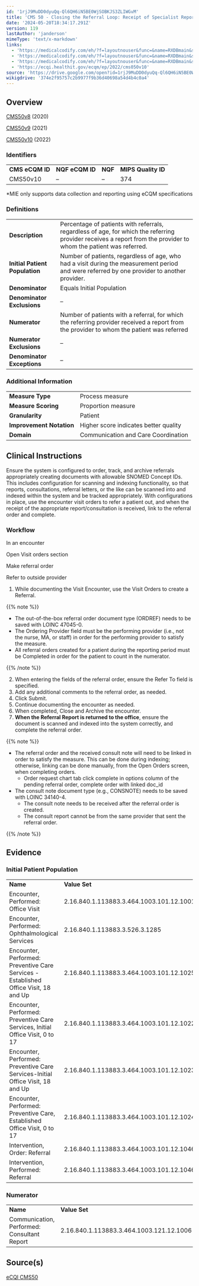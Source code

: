 ```yaml
---
id: '1rjJ9MuDD0dyuQq-Ql6QH6iN5BE0WjSOBKJS3ZLIWGvM'
title: 'CMS 50 - Closing the Referral Loop: Receipt of Specialist Report'
date: '2024-05-20T18:34:17.291Z'
version: 119
lastAuthor: 'janderson'
mimeType: 'text/x-markdown'
links:
  - 'https://medicalcodify.com/eh/?f=layoutnouser&func=&name=RXDBmain&showresult=CMS50v8&showresulttype=Measure'
  - 'https://medicalcodify.com/eh/?f=layoutnouser&func=&name=RXDBmain&showresult=CMS50v9&showresulttype=Measure'
  - 'https://medicalcodify.com/eh/?f=layoutnouser&func=&name=RXDBmain&showresult=CMS50v10&showresulttype=Measure'
  - 'https://ecqi.healthit.gov/ecqm/ep/2022/cms050v10'
source: 'https://drive.google.com/open?id=1rjJ9MuDD0dyuQq-Ql6QH6iN5BE0WjSOBKJS3ZLIWGvM'
wikigdrive: '374e2f95757c2b9977f9b36d40698a54d4b4c0a4'
---
```

## Overview

[CMS50v8](https://medicalcodify.com/eh/?f=layoutnouser&func=&name=RXDBmain&showresult=CMS50v8&showresulttype=Measure) (2020)

[CMS50v9](https://medicalcodify.com/eh/?f=layoutnouser&func=&name=RXDBmain&showresult=CMS50v9&showresulttype=Measure) (2021)

[CMS50v10](https://medicalcodify.com/eh/?f=layoutnouser&func=&name=RXDBmain&showresult=CMS50v10&showresulttype=Measure) (2022)

### Identifiers

<table>
<tr>
<td><strong>CMS eCQM ID</strong></td>
<td><strong>NQF eCQM ID</strong></td>
<td><strong>NQF</strong></td>
<td><strong>MIPS Quality ID</strong></td>
</tr>
<tr>
<td>CMS50v10</td>
<td>–</td>
<td>–</td>
<td>374</td>
</tr>
</table>

*MIE only supports data collection and reporting using eCQM specifications

### Definitions

<table>
<tr>
<td><strong>Description</strong></td>
<td>Percentage of patients with referrals, regardless of age, for which the referring provider receives a report from the provider to whom the patient was referred.</td>
</tr>
<tr>
<td><strong>Initial Patient Population</strong></td>
<td>Number of patients, regardless of age, who had a visit during the measurement period and were referred by one provider to another provider.</td>
</tr>
<tr>
<td><strong>Denominator</strong></td>
<td>Equals Initial Population</td>
</tr>
<tr>
<td><strong>Denominator Exclusions</strong></td>
<td>–</td>
</tr>
<tr>
<td><strong>Numerator</strong></td>
<td>Number of patients with a referral, for which the referring provider received a report from the provider to whom the patient was referred</td>
</tr>
<tr>
<td><strong>Numerator Exclusions</strong></td>
<td>–</td>
</tr>
<tr>
<td><strong>Denominator Exceptions</strong></td>
<td>–</td>
</tr>
</table>

### Additional Information

<table>
<tr>
<td><strong>Measure Type</strong></td>
<td>Process measure</td>
</tr>
<tr>
<td><strong>Measure Scoring</strong></td>
<td>Proportion measure</td>
</tr>
<tr>
<td><strong>Granularity</strong></td>
<td>Patient</td>
</tr>
<tr>
<td><strong>Improvement Notation</strong></td>
<td>Higher score indicates better quality</td>
</tr>
<tr>
<td><strong>Domain</strong></td>
<td>Communication and Care Coordination</td>
</tr>
</table>

## Clinical Instructions

Ensure the system is configured to order, track, and archive referrals appropriately creating documents with allowable SNOMED Concept IDs. This includes configuration for scanning and indexing functionality, so that reports, consultations, referral letters, or the like can be scanned into and indexed within the system and be tracked appropriately. With configurations in place, use the encounter visit orders to refer a patient out, and when the receipt of the appropriate report/consultation is received, link to the referral order and complete.

### Workflow

In an encounter

Open Visit orders section

Make referral order

Refer to outside provider

1. While documenting the Visit Encounter, use the Visit Orders to create a Referral.

{{% note %}}

* The out-of-the-box referral order document type (ORDREF) needs to be saved with LOINC 47045-0.
* The Ordering Provider field must be the performing provider (i.e., not the nurse, MA, or staff) in order for the performing provider to satisfy the measure.
* All referral orders created for a patient during the reporting period must be Completed in order for the patient to count in the numerator.

{{% /note %}}

2. When entering the fields of the referral order, ensure the Refer To field is specified.
3. Add any additional comments to the referral order, as needed.
4. Click Submit.
5. Continue documenting the encounter as needed.
6. When completed, Close and Archive the encounter.
7. <strong>When the Referral Report is returned to the office</strong>, ensure the document is scanned and indexed into the system correctly, and complete the referral order.

{{% note %}}

* The referral order and the received consult note will need to be linked in order to satisfy the measure. This can be done during indexing; otherwise, linking can be done manually, from the Open Orders screen, when completing orders.
    * Order request chart tab click complete in options column of the pending referral order, complete order with linked doc_id
* The consult note document type (e.g., CONSNOTE) needs to be saved with LOINC 34140-4.
    * The consult note needs to be received after the referral order is created.
    * The consult report cannot be from the same provider that sent the referral order.

{{% /note %}}

## Evidence

### Initial Patient Population

<table>
<tr>
<td><strong>Name</strong></td>
<td><strong>Value Set</strong></td>
</tr>
<tr>
<td>Encounter, Performed: Office Visit</td>
<td>2.16.840.1.113883.3.464.1003.101.12.1001</td>
</tr>
<tr>
<td>Encounter, Performed: Ophthalmological Services</td>
<td>2.16.840.1.113883.3.526.3.1285</td>
</tr>
<tr>
<td>Encounter, Performed: Preventive Care Services - Established Office Visit, 18 and Up</td>
<td>2.16.840.1.113883.3.464.1003.101.12.1025</td>
</tr>
<tr>
<td>Encounter, Performed: Preventive Care Services, Initial Office Visit, 0 to 17</td>
<td>2.16.840.1.113883.3.464.1003.101.12.1022</td>
</tr>
<tr>
<td>Encounter, Performed: Preventive Care Services-Initial Office Visit, 18 and Up</td>
<td>2.16.840.1.113883.3.464.1003.101.12.1023</td>
</tr>
<tr>
<td>Encounter, Performed: Preventive Care, Established Office Visit, 0 to 17</td>
<td>2.16.840.1.113883.3.464.1003.101.12.1024</td>
</tr>
<tr>
<td>Intervention, Order: Referral</td>
<td>2.16.840.1.113883.3.464.1003.101.12.1046</td>
</tr>
<tr>
<td>Intervention, Performed: Referral</td>
<td>2.16.840.1.113883.3.464.1003.101.12.1046</td>
</tr>
</table>

### Numerator

<table>
<tr>
<td><strong>Name</strong></td>
<td><strong>Value Set</strong></td>
</tr>
<tr>
<td>Communication, Performed: Consultant Report</td>
<td>2.16.840.1.113883.3.464.1003.121.12.1006</td>
</tr>
</table>

## Source(s)

[eCQI CMS50](https://ecqi.healthit.gov/ecqm/ep/2022/cms050v10)

